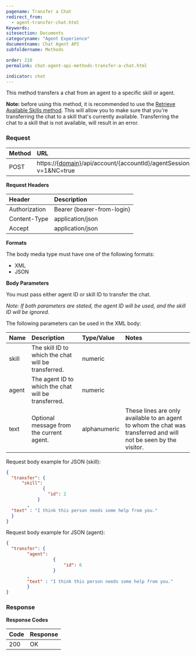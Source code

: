 ```yaml
---
pagename: Transfer a Chat
redirect_from:
  - agent-transfer-chat.html
Keywords:
sitesection: Documents
categoryname: "Agent Experience"
documentname: Chat Agent API
subfoldername: Methods

order: 210
permalink: chat-agent-api-methods-transfer-a-chat.html

indicator: chat
---
```


This method transfers a chat from an agent to a specific skill or agent.

**Note:** before using this method, it is recommended to use the [Retrieve Available Skills method](agent-chat-agent-retrieve-skills.html). This will allow you to make sure that you're transferring the chat to a skill that's currently available. Transferring the chat to a skill that is not available, will result in an error.

### Request

| Method | URL |
| :--- | :--- |
| POST | https://[{domain}](/agent-domain-domain-api.html)/api/account/{accountId}/agentSession/{agentSessionId}/chat/{chatId}/transfer?v=1&NC=true  |

**Request Headers**

| Header | Description |
| :--- | :--- |
| Authorization| Bearer {bearer-from-login} |
| Content-Type | application/json |
| Accept | application/json |

**Formats**

The body media type must have one of the following formats:

- XML
- JSON

**Body Parameters**

You must pass either agent ID or skill ID to transfer the chat.

*Note: If both parameters are stated, the agent ID will be used, and the skill ID will be ignored.*

The following parameters can be used in the XML body:

| Name | Description | Type/Value | Notes |
| :--- | :--- | :--- | :--- |
| skill | The skill ID to which the chat will be transferred. | numeric | |
| agent | The agent ID to which the chat will be transferred. | numeric | |
| text | Optional message from the current agent. | alphanumeric | These lines are only available to an agent to whom the chat was transferred and will not be seen by the visitor. |

Request body example for JSON (skill):

```json
{
  "transfer": {
      "skill":
              {
                "id": 2
            }
        ,
  "text" : "I think this person needs some help from you."
  }
}
```

Request body example for JSON (agent):

```json
{
  "transfer": {
        "agent":
                  {
                      "id": 6
                  }
        ,
        "text" : "I think this person needs some help from you."
        }
}
```

### Response

**Response Codes**

| Code | Response |
| :--- | :--- |
| 200 | OK |
